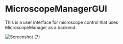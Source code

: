 # MicroscopeManagerGUI

This is a user interface for microscope control that uses MicroscopeManager as a backend. 

![Screenshot (7)](https://user-images.githubusercontent.com/8990659/144892517-d1c91432-6741-45fd-b2d2-f06b0399f18b.png)

